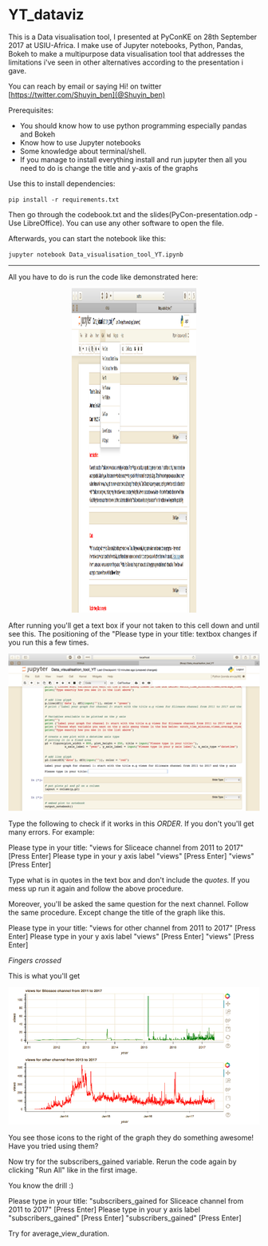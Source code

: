 # YT_dataviz
This is a Data visualisation tool, I presented at PyConKE on 28th September 2017 at USIU-Africa. I make use of Jupyter notebooks, Python, Pandas, Bokeh to make a multipurpose data visualisation tool that addresses the limitations i've seen in other alternatives according to the presentation i gave.

You can reach by email or saying Hi! on twitter [https://twitter.com/Shuyin_ben](@Shuyin_ben)

Prerequisites:
* You should know how to use python programming especially pandas and Bokeh
* Know how to use Jupyter notebooks
* Some knowledge about terminal/shell.
* If you manage to install everything install and run jupyter then all you need to do is
change the title and y-axis of the graphs

Use this to install dependencies:

`pip install -r requirements.txt`

Then go through the codebook.txt and the slides(PyCon-presentation.odp - Use LibreOffice).
You can use any other software to open the file.

Afterwards, you can start the notebook like this:

`jupyter notebook Data_visualisation_tool_YT.ipynb`

---

All you have to do is run the code like demonstrated here:

<p align="center">
<img src="images/run_notebook.png" height = "650" width="250">
</p>


After running you'll get a text box if your not taken to this cell down and until see this.
The positioning of the "Please type in your title: textbox changes if you run this a few
times.

<p align="center">
<img src="images/the_prompt.png" width="550">
</p>

Type the following to check if it works in this *ORDER*. If you don't you'll get many errors. For example:

Please type in your title: "views for Sliceace channel from 2011 to 2017" [Press Enter]
Please type in your y axis label "views" [Press Enter]
"views" [Press Enter]

Type what is in quotes in the text box and don't include the *quotes*. If you mess up run
it again and follow the above procedure.

Moreover, you'll be asked the same question for the next channel. Follow the same 
procedure. Except change the title of the graph like this.

Please type in your title: "views for other channel from 2011 to 2017" [Press Enter]
Please type in your y axis label "views" [Press Enter]
"views" [Press Enter]

*Fingers crossed*

This is what you'll get 

<p align="center">
<img src="images/expected_output.png" width="550">
</p>

You see those icons to the right of the graph they do something awesome! Have you tried using
them?

Now try for the subscribers_gained variable. Rerun the code again by clicking "Run All" 
like in the first image.

You know the drill :) 

Please type in your title: "subscribers_gained for Sliceace channel from 2011 to 2017" [Press Enter]
Please type in your y axis label "subscribers_gained" [Press Enter]
"subscribers_gained" [Press Enter]

Try for average_view_duration.


